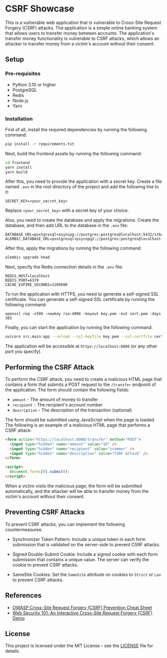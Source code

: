 # CSRF Showcase

This is a vulnerable web application that is vulnerable to Cross-Site Request Forgery (CSRF) attacks. The application is a simple online banking system that allows users to transfer money between accounts. The application's transfer money functionality is vulnerable to CSRF attacks, which allows an attacker to transfer money from a victim's account without their consent.

## Setup

### Pre-requisites

- Python 3.10 or higher
- PostgreSQL
- Redis
- Node.js
- Yarn

### Installation

First of all, install the required dependencies by running the following command:

```bash
pip install -r requirements.txt
```

Next, build the frontend assets by running the following command:

```bash
cd frontend
yarn install
yarn build
```

After this, you need to provide the application with a secret key. Create a file named `.env` in the root directory of the project and add the following line to it:

```properties
SECRET_KEY=<your_secret_key>
```

Replace `<your_secret_key>` with a secret key of your choice.

Also, you need to create the database and apply the migrations. Create the database, and then add URL to the database in the `.env` file:

```properties
DATABASE_URL=postgresql+asyncpg://postgres:postgres@localhost:5432/stbank
ALEMBIC_DATABASE_URL=postgresql+psycopg2://postgres:postgres@localhost:5432/stbank
```

After this, apply the migrations by running the following command:

```bash
alembic upgrade head
```

Next, specify the Redis connection details in the `.env` file:

```properties
REDIS_HOST=localhost
REDIS_PORT=6379
CACHE_EXPIRE_SECONDS=1209600
```

To run the application with HTTPS, you need to generate a self-signed SSL certificate. You can generate a self-signed SSL certificate by running the following command:

```
openssl req -x509 -newkey rsa:4096 -keyout key.pem -out cert.pem -days 365
```

Finally, you can start the application by running the following command:

```bash
uvicorn src.main:app --reload --ssl-keyfile key.pem --ssl-certfile cert.pem
```

The application will be accessible at `https://localhost:8000` (or any other port you specify).

## Performing the CSRF Attack

To perform the CSRF attack, you need to create a malicious HTML page that contains a form that submits a POST request to the `/transfer` endpoint of the application. The form should contain the following fields:

- `amount` - The amount of money to transfer
- `recipient` - The recipient's account number
- `description` - The description of the transaction (optional)

The form should be submitted using JavaScript when the page is loaded. The following is an example of a malicious HTML page that performs a CSRF attack:

```html
<form action="https://localhost:8000/transfer" method="POST">
  <input type="hidden" name="amount" value="10" />
  <input type="hidden" name="recipient" value="scammer" />
  <input type="hidden" name="description" value="CSRF Attack" />
</form>

<script>
  document.forms[0].submit();
</script>
```

When a victim visits the malicious page, the form will be submitted automatically, and the attacker will be able to transfer money from the victim's account without their consent.

## Preventing CSRF Attacks

To prevent CSRF attacks, you can implement the following countermeasures:

- Synchronizer Token Pattern: Include a unique token in each form submission that is validated on the server-side to prevent CSRF attacks.

- Signed Double-Submit Cookie: Include a signed cookie with each form submission that contains a unique value. The server can verify the cookie to prevent CSRF attacks.

- SameSite Cookies: Set the `SameSite` attribute on cookies to `Strict` or `Lax` to prevent CSRF attacks.

## References

- [OWASP Cross-Site Request Forgery (CSRF) Prevention Cheat Sheet](https://cheatsheetseries.owasp.org/cheatsheets/Cross-Site_Request_Forgery_Prevention_Cheat_Sheet.html)
- [Web Security 101: An Interactive Cross-Site Request Forgery (CSRF) Demo](https://victorzhou.com/blog/csrf)

## License

This project is licensed under the MIT License - see the [LICENSE](LICENSE) file for details.
